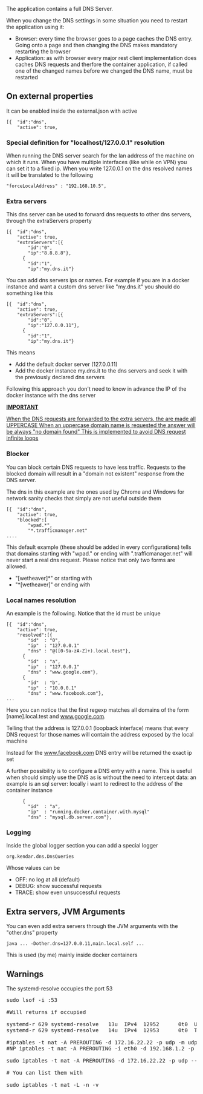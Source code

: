 The application contains a full DNS Server. 

When you change the DNS settings in some situation you need to restart the application using it:

* Browser: every time the browser goes to a page caches the DNS entry. Going onto a page and then changing the DNS makes mandatory restarting the browser
* Application: as with browser every major rest client implementation does caches DNS requests and therfore the container application, if called one of the changed names before we changed the DNS name, must be restarted  

## On external properties

It can be enabled inside the external.json with active

    [{  "id":"dns",
        "active": true,

### Special definition for "localhost/127.0.0.1" resolution

When running the DNS server search for the lan address of the machine on
which it runs. When you have multiple interfaces (like while on VPN) you
can set it to a fixed ip. When you write 127.0.0.1 on the dns resolved names
it will be translated to the following

    "forceLocalAddress" : "192.168.10.5",

### Extra servers

This dns server can be used to forward dns requests to other
dns servers, through the extraServers property

    [{  "id":"dns",
        "active": true,
        "extraServers":[{
            "id":"0",
            "ip":"8.8.8.8"},
          {
            "id":"1",
            "ip":"my.dns.it"}

You can add dns servers ips or names. For example if you are in a docker instance
and want a custom dns server like "my.dns.it" you should do something like this

    [{  "id":"dns",
        "active": true,
        "extraServers":[{
            "id":"0",
            "ip":"127.0.0.11"},
          {
            "id":"1",
            "ip":"my.dns.it"}

This means

* Add the default docker server (127.0.0.11)
* Add the docker instance my.dns.it to the dns servers and seek it with the previously 
  declared dns servers
  
Following this approach you don't need to know in advance the IP of the docker instance 
with the dns server

**<u>IMPORTANT</u>**

<u>When the DNS requests are forwarded to the extra servers, the are made all UPPERCASE
When an uppercase domain name is requested the answer will be always "no domain found"
This is implemented to avoid DNS request infinite loops</u>

### Blocker

You can block certain DNS requests to have less traffic. Requests to the blocked domain
will result in a "domain not existent" response from the DNS server.

The dns in this example are the ones used by Chrome and Windows for network sanity 
checks that simply are not useful outside them

    [{  "id":"dns",
        "active": true,
        "blocked":[
            "wpad.*",
            "*.trafficmanager.net"
    ....

This default example (these should be added in every configurations) tells that domains
starting with "wpad." or ending with ".trafficmanager.net" will never start a real dns
request. Please notice that only two forms are allowed.

* "[wetheaver]*" or starting with
* "*[wetheaver]" or ending with

### Local names resolution

An example is the following. Notice that the id must be unique

    [{  "id":"dns",
        "active": true,
        "resolved":[{
            "id"  : "0",
            "ip"  : "127.0.0.1"
            "dns" : "@([0-9a-zA-Z]+).local.test"},
          {
            "id"  : "a",
            "ip"  : "127.0.0.1"
            "dns" : "www.google.com"},
          {
            "id"  : "b",
            "ip"  : "10.0.0.1"
            "dns" : "www.facebook.com"},
    ...

Here you can notice that the first regexp matches all domains of the form [name].local.test
and www.google.com.

Telling that the address is 127.0.0.1 (loopback interface) means that every DNS request for
those names will contain the address exposed by the local machine

Instead for the www.facebook.com DNS entry will be returned the exact ip set

A further possibility is to configure a DNS entry with a name. This is useful when should
simply use the DNS as is without the need to intercept data: an example is an sql server:
locally i want to redirect to the address of the container instance

          {
            "id"  : "a",
            "ip"  : "running.docker.container.with.mysql"
            "dns" : "mysql.db.server.com"},

### Logging

Inside the global logger section you can add a special logger

    org.kendar.dns.DnsQueries

Whose values can be

* OFF: no log at all (default)
* DEBUG: show successful requests
* TRACE: show even unsuccessful requests

## Extra servers, JVM Arguments

You can even add extra servers through the JVM arguments with the "other.dns" property 

    java ... -Dother.dns=127.0.0.11,main.local.self ...

This is used (by me) mainly inside docker containers

## Warnings

The systemd-resolve occupies the port 53

<pre>
sudo lsof -i :53

#Will returns if occupied

systemd-r 629 systemd-resolve   13u  IPv4  12952      0t0  UDP 127.0.0.53:domain 
systemd-r 629 systemd-resolve   14u  IPv4  12953      0t0  TCP 127.0.0.53:domain (LISTEN)

#iptables -t nat -A PREROUTING -d 172.16.22.22 -p udp -m udp --dport 53 -j DNAT --to-destination 127.0.0.1:8053
#NP iptables -t nat -A PREROUTING -i eth0 -d 192.168.1.2 -p udp --dport 1003 -j REDIRECT --to-ports 1004

sudo iptables -t nat -A PREROUTING -d 172.16.22.22 -p udp --dport 53 -j REDIRECT --to-ports 8053

# You can list them with 

sudo iptables -t nat -L -n -v
</pre>
